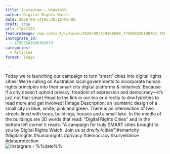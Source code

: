 ```yaml
---
title: Instagram – %%date%%
author: Digital Rights Watch
date: 2020-09-14T05:30:12+00:00
draft: true
url: /?p=7216
featureImage: /wp-content/uploads/2020/09/119466690_779380226180762_7860189079536778637_n.jpg
instagrate_id:
  - 17953543660363879
categories:
  - Articles
format: image

---
```

Today we're launching our campaign to turn 'smart' cities into digital rights cities! We're calling on Australian local governments to incorporate human rights principles into their smart city digital platforms & initiatives. Because if a city doesn’t uphold privacy, freedom of expression and democracy―it’s just not that smart.Head to the link in our bio or directly to drw.fyi/cities to read more and get involved! [Image Description: an isometric design of a small city in blue, white, pink and green. There is an intersection of two streets lined with trees, buildings, houses and a small lake. In the middle of the buildings are 3D words that read: "Digital Rights Cities" and in the bottom left corner it reads: "A campaign for truly SMART cities brought to you by Digital Rights Watch. Join us at drw.fyi/cities"]#smartcity #digitalrights #humanrights #privacy #democracy #surveillance #dataprotection  
<img decoding="async" src="/wp-content/uploads/2020/09/119466690_779380226180762_7860189079536778637_n.jpg" alt="Instagram - %%date%%" />